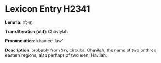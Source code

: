 # Lexicon Entry H2341

**Lemma**: חֲוִילָה

**Transliteration (xlit)**: Chăvîylâh

**Pronunciation**: khav-ee-law'

**Description**:
probably from חוּל; circular; Chavilah, the name of two or three eastern regions; also perhaps of two men; Havilah.
